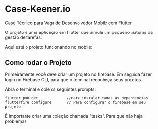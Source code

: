 # Case-Keener.io

Case Técnico para Vaga de Desenvolvedor Mobile com Flutter

O projeto é uma aplicação em Flutter que simula um pequeno sistema de gestão de tarefas.

Aqui está o projeto funcionando no mobile:

## Como rodar o Projeto

Primeiramente você deve criar um projeto no firebase. Em seguida fazer login no Firebase CLI, para que o terminal reconheça seus projetos.

Abra o terminal e cole os seguintes prompts:

```
flutter pub get             //Para instalar todas as dependencias
flutterfire configure       // Para configurar o firebase em seu projeto
```

É importante criar uma coleção chamada "tasks". Para que não haja problemas.
